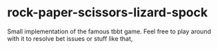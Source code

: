 # rock-paper-scissors-lizard-spock
Small implementation of the famous tbbt game. Feel free to play around with it to resolve bet issues or stuff like that,
